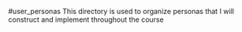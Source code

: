 #user_personas
This directory is used to organize personas that I will construct and implement throughout the course

